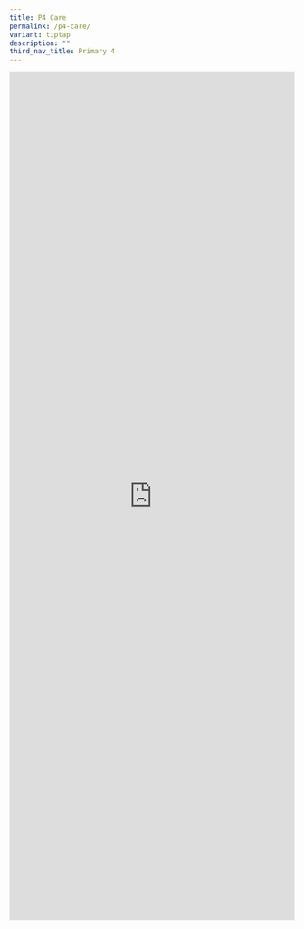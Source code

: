 ```yaml
---
title: P4 Care
permalink: /p4-care/
variant: tiptap
description: ""
third_nav_title: Primary 4
---
```

<div class="iframe-wrapper">
<iframe height="1500" width="100%" allowfullscreen="true" frameborder="0" src="https://docs.google.com/document/d/e/2PACX-1vSQ_vbx9ea0_EzZ1xx72PDUfyXxLEwD1J4_TVzlM18-OaWeiwb8DiTSAeJ499eOUw/pub?embedded=true"></iframe>
</div>
<p></p>